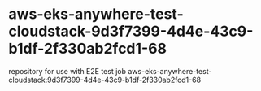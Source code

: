 # aws-eks-anywhere-test-cloudstack-9d3f7399-4d4e-43c9-b1df-2f330ab2fcd1-68
repository for use with E2E test job aws-eks-anywhere-test-cloudstack:9d3f7399-4d4e-43c9-b1df-2f330ab2fcd1-68
